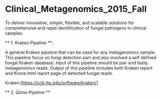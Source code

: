 # Clinical_Metagenomics_2015_Fall

To deliver innovative, simple, flexible, and scalable solutions for comprehensive and rapid identification of fungal pathogens in clinical samples.

** 1. Kraken Pipeline **:

A general Kraken pipeline that can be used for any metagenomics sample. This pipeline focus on fungi detection part and also involved a self defined fungal Kraken database. Input of this pipeline should be pair end fastq metagenomics reads. Output of this pipeline includes both Kraken report and Krona html report page of detected fungal reads.

Kraken:[https://ccb.jhu.edu/software/kraken/]

** 2. Qiime Pipeline **
